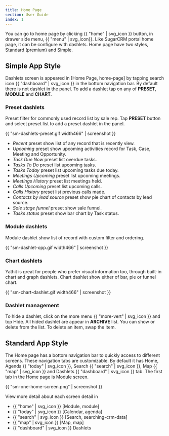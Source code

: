 ```yaml
---
title: Home Page
section: User Guide
index: 1
---
```


You can go to home page by clicking {{ "home" | svg_icon }} button, in drawer side menu, {{ "menu" | svg_icon}}. Like SugarCRM portal home page, it can be configure with dashlets. Home page have two styles, Standard (premium) and Simple. 

## Simple App Style

Dashlets screen is appeared in [Home Page, home-page] by tapping search icon {{ "dashboard" | svg_icon }} in the bottom navigation bar. By default there is not dashlet in the panel. To add a dashlet tap on any of **PRESET**, **MODULE** and **CHART**.


### Preset dashlets

Preset filter for commonly used record list by sale rep. Tap **PRESET** button and select preset list to add a preset dashlet in the panel.

{{ "sm-dashlets-preset.gif width466" | screenshot }}

* *Recent* preset show list of any record that is recently view.
* *Upcoming* preset show upcoming activities record for Task, Case, Meeting and Opportunity.
* *Task Due Now* preset list overdue tasks.
* *Tasks To Do* preset list upcoming tasks.
* *Tasks Today* preset list upcoming tasks due today.
* *Meetings Upcoming* preset list upcoming meetings.
* *Meetings History* preset list meetings held.
* *Calls Upcoming* preset list upcoming calls.
* *Calls History* preset list previous calls made.
* *Contacts by lead source* preset show pie chart of contacts by lead source.
* *Sale stage funnel* preset show sale funnel.
* *Tasks status* preset show bar chart by Task status.

### Module dashlets

Module dashlet show list of record with custom filter and ordering.

{{ "sm-dashlet-opp.gif width466" | screenshot }}


### Chart dashlets

Yathit is great for people who prefer visual information too, through built-in chart and graph dashlets. Chart dashlet show either of bar, pie or funnel chart.

{{ "sm-chart-dashlet.gif width466" | screenshot }}

### Dashlet management

To hide a dashlet, click on the more menu {{ "more-vert" | svg_icon }} and top Hide. All hided dashlet are appear in **ARCHIVE** list. You can show or delete from the list. To delete an item, swap the item.

## Standard App Style

The Home page has a bottom navigation bar to quickly access to different screens. These navigation tabs are customizable. By default it has Home, Agenda {{ "today" | svg_icon }}, Search {{ "search" | svg_icon }}, Map {{ "map" | svg_icon }} and Dashlets {{ "dashboard" | svg_icon }} tab. The first tab in the Home page is Module screen.

{{ "sm-one-home-screen.png" | screenshot }}

View more detail about each screen detail in

* {{ "home" | svg_icon }} [Module, module]
* {{ "today" | svg_icon }} [Calendar, agenda]
* {{ "search" | svg_icon }} [Search, searching-crm-data]
* {{ "map" | svg_icon }} [Map, map]
* {{ "dashboard" | svg_icon }} Dashlets

